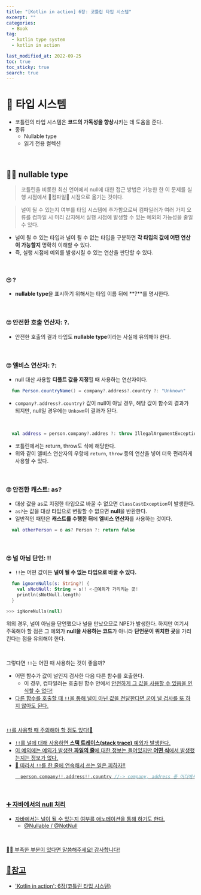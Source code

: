 ```yaml
---
title: "[Kotlin in action] 6장: 코틀린 타입 시스템"
excerpt: ""
categories:
  - Book
tag:
  - kotlin type system
  - kotlin in action

last_modified_at: 2022-09-25
toc: true
toc_sticky: true
search: true
---
```


# 👩 타입 시스템

* 코틀린의 타입 시스템은 **코드의 가독성을 향상**시키는 데 도움을 준다.
* 종류
  * Nullable type
  * 읽기 전용 컬렉션

<br>

## 🙋‍♀️ nullable type

> 코틀린을 비롯한 최신 언어에서 null에 대한 접근 방법은 가능한 한 이 문제를 실행 시점에서 🔔컴파일🔔 시점으로 옮기는 것이다. 

> 널이 될 수 있는지 여부를 타입 시스템에 추가함으로써 컴파일러가 여러 가지 오류를 컴파일 시 미리 감지해서 실행 시점에 발생할 수 있는 예외의 가능성을 줄일 수 있다.

* 널이 될 수 있는 타입과 널이 될 수 없는 타입을 구분하면 **각 타입의 값에 어떤 연산이 가능할지** 명확히 이해할 수 있다.
* 즉, 실행 시점에 예외를 발생시킬 수 있는 연산을 판단할 수 있다.

<br>

### 🙄 ?
* **nullable type**을 표시하기 위해서는 타입 이름 뒤에 **?**를 명시한다.

<br>

### 🙄 안전한 호출 연산자: ?.
* 안전한 호출의 결과 타입도 **nullable type**이라는 사실에 유의해야 한다.

<br>

### 🙄 엘비스 연산자: ?:
* null 대산 사용할 **디폴트 값을 지정**힐 때 사용하는 연산자이다.

```kotlin
  fun Person.countryName() = company?.address?.country ?: "Unknown"
```
* `company?.address?.country?` 값이 null이 아닐 경우, 해당 값이 함수의 결과가 되지만, null일 경우에는 `Unkown`이 결과가 된다.

<br>

```kotlin
  val address = person.company?.addres ?: throw IllegalArgumentException("No address")
```
* 코틀린에서는 return, throw도 식에 해당한다.
* 위와 같이 엘비스 연산자의 우항에 `return`, `throw` 등의 연산을 넣어 더욱 편리하게 사용할 수 있다.

<br>

### 🙄 안전한 캐스트: as?
* 대상 값을 as로 지정한 타입으로 바꿀 수 없으면 `ClassCastException`이 발생한다.
* `as?`는 값을 대상 타입으로 변활할 수 없으면 **null**을 반환한다.
* 일반적인 패턴은 **캐스트를 수행한 뒤**에 **엘비스 연산자**를 사용하는 것이다.

```kotlin
  val otherPerson = o as? Person ?: return false
```

<br>

### 🙄 널 아님 단언: !!

* `!!`는 어떤 값이든 **널이 될 수 없는 타입으로 바꿀 수 있다.**

```kotlin
  fun ignoreNulls(s: String?) {
    val sNotNull: String = s!! <-🔔예외가 가리키는 곳!
    println(sNotNull.length)
  }

>>> igNoreNulls(null)  
```

위의 경우, 널이 아님을 단언했으나 널을 만났으므로 NPE가 발생한다. 하지만 여기서 주목해야 할 점은 그 예외가 **null을 사용하는 코드**가 아니라 **단언문이 위치한 곳**을 가리킨다는 점을 유의해야 한다.

<br>

그렇다면 `!!`는 어떤 때 사용하는 것이 좋을까?

* 어떤 함수가 값이 널인지 검사한 다음 다른 함수를 호출한다.
  * 이 경우, 컴파일러는 호출된 함수 안에서 <u>안전하게 그 값을 사용할 수 있음을 인식할 수 없다!<u/>
* 다른 함수를 호출할 때 `!!`을 통해 널이 아닌 값을 전달한다면 굳이 널 검사를 또 하지 않아도 된다.

<br>

`!!`를 사용할 때 주의해야 할 점도 있다!🔔

* `!!`를 널에 대해 사용하면 **스택 트레이스(stack trace)** 예외가 발생한다.
* 이 예외에는 예외가 발생한 **파일의 줄**에 대한 정보는 들어있지만 **어떤 식**에서 발생했는지는 정보가 없다.
* 🔔 따라서 `!!`를 한 줄에 연속해서 쓰는 일은 피하자!!
  ```kotlin
    person.company!!.address!!.country //-> company, address 중 어디에서 예외가 발생했는지 알 수 없다!
  ```

<br>

### ➕ 자바에서의 null 처리
* 자바에서는 널이 될 수 있는지 여부를 애노테이션을 통해 하기도 한다.
  * @Nullable / @NotNull

<BR>

🙇‍♀️ 부족한 부분이 있다면 말씀해주세요! 감사합니다!

## 📃참고
* 'Kotlin in action': 6장(코틀린 타입 시스템)